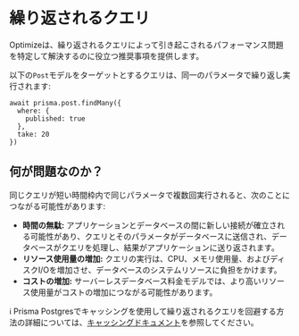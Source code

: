 # 繰り返されるクエリ

Optimizeは、繰り返されるクエリによって引き起こされるパフォーマンス問題を特定して解決するのに役立つ推奨事項を提供します。

以下の`Post`モデルをターゲットとするクエリは、同一のパラメータで繰り返し実行されます:

```
await prisma.post.findMany({
  where: {
    published: true
  },
  take: 20
})
```

## 何が問題なのか？

同じクエリが短い時間枠内で同じパラメータで複数回実行されると、次のことにつながる可能性があります:

- **時間の無駄:** アプリケーションとデータベースの間に新しい接続が確立される可能性があり、クエリとそのパラメータがデータベースに送信され、データベースがクエリを処理し、結果がアプリケーションに送り返されます。
- **リソース使用量の増加:** クエリの実行は、CPU、メモリ使用量、およびディスクI/Oを増加させ、データベースのシステムリソースに負担をかけます。
- **コストの増加:** サーバーレスデータベース料金モデルでは、より高いリソース使用量がコストの増加につながる可能性があります。

ℹ️ Prisma Postgresでキャッシングを使用して繰り返されるクエリを回避する方法の詳細については、[キャッシングドキュメント](/docs/postgres/database/caching)を参照してください。
